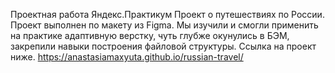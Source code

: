 Проектная работа Яндекс.Практикум
Проект о путешествиях по России. Проект выполнен по макету из Figma.
Мы изучили и смогли применить на практике адаптивную верстку, чуть глубже окунулись в БЭМ, закрепили навыки построения файловой структуры.
Ссылка на проект ниже.
https://anastasiamaxyuta.github.io/russian-travel/
